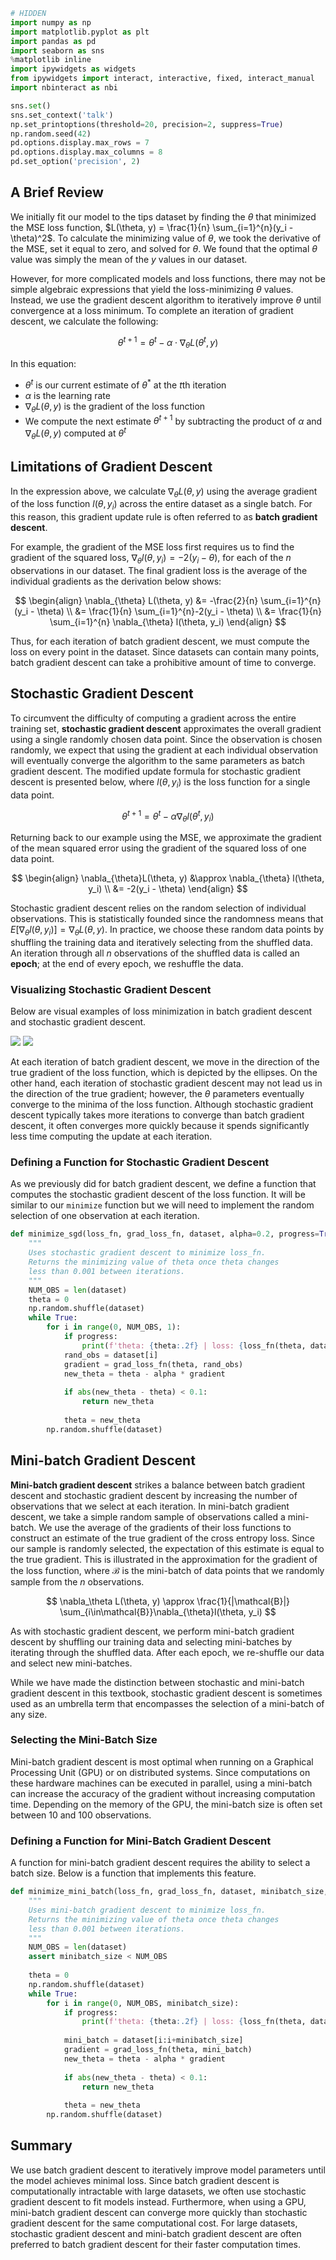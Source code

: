 

```python
# HIDDEN
import numpy as np
import matplotlib.pyplot as plt
import pandas as pd
import seaborn as sns
%matplotlib inline
import ipywidgets as widgets
from ipywidgets import interact, interactive, fixed, interact_manual
import nbinteract as nbi

sns.set()
sns.set_context('talk')
np.set_printoptions(threshold=20, precision=2, suppress=True)
np.random.seed(42)
pd.options.display.max_rows = 7
pd.options.display.max_columns = 8
pd.set_option('precision', 2)
```

## A Brief Review

We initially fit our model to the tips dataset by finding the $\theta$ that minimized the MSE loss function, $L(\theta, y) = \frac{1}{n} \sum_{i=1}^{n}(y_i - \theta)^2$. To calculate the minimizing value of $\theta$, we took the derivative of the MSE, set it equal to zero, and solved for $\theta$. We found that the optimal $\theta$ value was simply the mean of the $y$ values in our dataset.

However, for more complicated models and loss functions, there may not be simple algebraic expressions that yield the loss-minimizing $\theta$ values. Instead, we use the gradient descent algorithm to iteratively improve $\theta$ until convergence at a loss minimum. To complete an iteration of gradient descent, we calculate the following:

$$
{\theta}^{t+1} = \theta^t - \alpha \cdot \nabla_{\theta} L(\theta^t, y)
$$

In this equation:
- $\theta^{t}$ is our current estimate of $\theta^*$ at the $t$th iteration
- $\alpha$ is the learning rate
- $\nabla_{\theta} L(\theta, y)$ is the gradient of the loss function
- We compute the next estimate $\theta^{t+1}$ by subtracting the product of $\alpha$ and $\nabla_{\theta} L(\theta, y)$ computed at $\theta^{t}$

## Limitations of Gradient Descent

In the expression above, we calculate $\nabla_{\theta}L(\theta, y)$ using the average gradient of the loss function $l(\theta, y_i)$ across the entire dataset as a single batch. For this reason, this gradient update rule is often referred to as **batch gradient descent**.

For example, the gradient of the MSE loss first requires us to find the gradient of the squared loss, $\nabla_{\theta} l(\theta, y_i) = -2 (y_i - \theta)$, for each of the $n$ observations in our dataset. The final gradient loss is the average of the individual gradients as the derivation below shows:

$$
\begin{align}
\nabla_{\theta} L(\theta, y) &= -\frac{2}{n} \sum_{i=1}^{n}(y_i - \theta) \\
&= \frac{1}{n} \sum_{i=1}^{n}-2(y_i - \theta) \\
&= \frac{1}{n} \sum_{i=1}^{n} \nabla_{\theta} l(\theta, y_i)
\end{align}
$$



Thus, for each iteration of batch gradient descent, we must compute the loss on every point in the dataset. Since datasets can contain many points, batch gradient descent can take a prohibitive amount of time to converge.

## Stochastic Gradient Descent

To circumvent the difficulty of computing a gradient across the entire training set, **stochastic gradient descent** approximates the overall gradient using a single randomly chosen data point. Since the observation is chosen randomly, we expect that using the gradient at each individual observation will eventually converge the algorithm to the same parameters as batch gradient descent. The modified update formula for stochastic gradient descent is presented below, where $l(\theta, y_i)$ is the loss function for a single data point.

$$
\theta^{t+1} = \theta^t - \alpha \nabla_\theta l(\theta^t, y_i)
$$

Returning back to our example using the MSE, we approximate the gradient of the mean squared error using the gradient of the squared loss of one data point. 

$$
\begin{align}
\nabla_{\theta}L(\theta, y) &\approx \nabla_{\theta} l(\theta, y_i) \\
&= -2(y_i - \theta)
\end{align}
$$

Stochastic gradient descent relies on the random selection of individual observations. This is statistically founded since the randomness means that $E[\nabla_{\theta}l(\theta, y_i)] = \nabla_{\theta}L(\theta, y)$. In practice, we choose these random data points by shuffling the training data and iteratively selecting from the shuffled data. An iteration through all $n$ observations of the shuffled data is called an **epoch**; at the end of every epoch, we reshuffle the data.

### Visualizing Stochastic Gradient Descent

Below are visual examples of loss minimization in batch gradient descent and stochastic gradient descent.

![](gd.png)
![](sgd.png)

At each iteration of batch gradient descent, we move in the direction of the true gradient of the loss function, which is depicted by the ellipses. On the other hand, each iteration of stochastic gradient descent may not lead us in the direction of the true gradient; however, the $\theta$ parameters eventually converge to the minima of the loss function. Although stochastic gradient descent typically takes more iterations to converge than batch gradient descent, it often converges more quickly because it spends significantly less time computing the update at each iteration.

### Defining a Function for Stochastic Gradient Descent

As we previously did for batch gradient descent, we define a function that computes the stochastic gradient descent of the loss function. It will be similar to our `minimize` function but we will need to implement the random selection of one observation at each iteration.


```python
def minimize_sgd(loss_fn, grad_loss_fn, dataset, alpha=0.2, progress=True):
    """
    Uses stochastic gradient descent to minimize loss_fn.
    Returns the minimizing value of theta once theta changes
    less than 0.001 between iterations.
    """
    NUM_OBS = len(dataset)
    theta = 0
    np.random.shuffle(dataset)
    while True:
        for i in range(0, NUM_OBS, 1):
            if progress:
                print(f'theta: {theta:.2f} | loss: {loss_fn(theta, dataset):.2f}')
            rand_obs = dataset[i]
            gradient = grad_loss_fn(theta, rand_obs)
            new_theta = theta - alpha * gradient
        
            if abs(new_theta - theta) < 0.1:
                return new_theta
        
            theta = new_theta
        np.random.shuffle(dataset)
```

## Mini-batch Gradient Descent

**Mini-batch gradient descent** strikes a balance between batch gradient descent and stochastic gradient descent by increasing the number of observations that we select at each iteration. In mini-batch gradient descent, we take a simple random sample of observations called a mini-batch. We use the average of the gradients of their loss functions to construct an estimate of the true gradient of the cross entropy loss. Since our sample is randomly selected, the expectation of this estimate is equal to the true gradient. This is illustrated in the approximation for the gradient of the loss function, where $\mathcal{B}$ is the mini-batch of data points that we randomly sample from the $n$ observations.

$$
\nabla_\theta L(\theta, y) \approx \frac{1}{|\mathcal{B}|} \sum_{i\in\mathcal{B}}\nabla_{\theta}l(\theta, y_i)
$$

As with stochastic gradient descent, we perform mini-batch gradient descent by shuffling our training data and selecting mini-batches by iterating through the shuffled data. After each epoch, we re-shuffle our data and select new mini-batches.

While we have made the distinction between stochastic and mini-batch gradient descent in this textbook, stochastic gradient descent is sometimes used as an umbrella term that encompasses the selection of a mini-batch of any size. 


### Selecting the Mini-Batch Size

Mini-batch gradient descent is most optimal when running on a Graphical Processing Unit (GPU) or on distributed systems. Since computations on these hardware machines can be executed in parallel, using a mini-batch can increase the accuracy of the gradient without increasing computation time. Depending on the memory of the GPU, the mini-batch size is often set between 10 and 100 observations. 

### Defining a Function for Mini-Batch Gradient Descent

A function for mini-batch gradient descent requires the ability to select a batch size. Below is a function that implements this feature.


```python
def minimize_mini_batch(loss_fn, grad_loss_fn, dataset, minibatch_size, alpha=0.2, progress=True):
    """
    Uses mini-batch gradient descent to minimize loss_fn.
    Returns the minimizing value of theta once theta changes
    less than 0.001 between iterations.
    """
    NUM_OBS = len(dataset)
    assert minibatch_size < NUM_OBS
    
    theta = 0
    np.random.shuffle(dataset)
    while True:
        for i in range(0, NUM_OBS, minibatch_size):
            if progress:
                print(f'theta: {theta:.2f} | loss: {loss_fn(theta, dataset):.2f}')
            
            mini_batch = dataset[i:i+minibatch_size]
            gradient = grad_loss_fn(theta, mini_batch)
            new_theta = theta - alpha * gradient
            
            if abs(new_theta - theta) < 0.1:
                return new_theta
            
            theta = new_theta
        np.random.shuffle(dataset)
```

## Summary

We use batch gradient descent to iteratively improve model parameters until the model achieves minimal loss. Since batch gradient descent is computationally intractable with large datasets, we often use stochastic gradient descent to fit models instead. Furthermore, when using a GPU, mini-batch gradient descent can converge more quickly than stochastic gradient descent for the same computational cost. For large datasets, stochastic gradient descent and mini-batch gradient descent are often preferred to batch gradient descent for their faster computation times.
